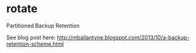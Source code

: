 rotate
======

Partitioned Backup Retention

See blog post here:
http://mballantyne.blogspot.com/2013/10/a-backup-retention-scheme.html
